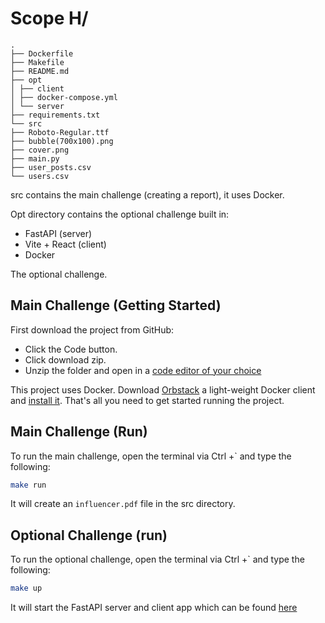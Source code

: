 # Scope H/

```
.
├── Dockerfile
├── Makefile
├── README.md
├── opt
│ ├── client
│ ├── docker-compose.yml
│ └── server
├── requirements.txt
└── src
├── Roboto-Regular.ttf
├── bubble(700x100).png
├── cover.png
├── main.py
├── user_posts.csv
└── users.csv
```

src contains the main challenge (creating a report), it uses Docker.

Opt directory contains the optional challenge built in:

- FastAPI (server)
- Vite + React (client)
- Docker

The optional challenge.

## Main Challenge (Getting Started)

First download the project from GitHub: 
- Click the Code button. 
- Click download zip. 
- Unzip the folder and open in a [code editor of your choice](https://code.visualstudio.com/download)

This project uses Docker. Download [Orbstack](https://orbstack.dev/) a light-weight Docker client and [install it](https://docs.orbstack.dev/quick-start). That's all you need to get started running the project.

## Main Challenge (Run)

To run the main challenge, open the terminal via Ctrl +` and type the following: 

```bash 
make run
```

It will create an `influencer.pdf` file in the src directory. 

## Optional Challenge (run)
To run the optional challenge, open the terminal via Ctrl +` and type the following: 

```bash 
make up
```

It will start the FastAPI server and client app which can be found [here](http://localhost:3000)